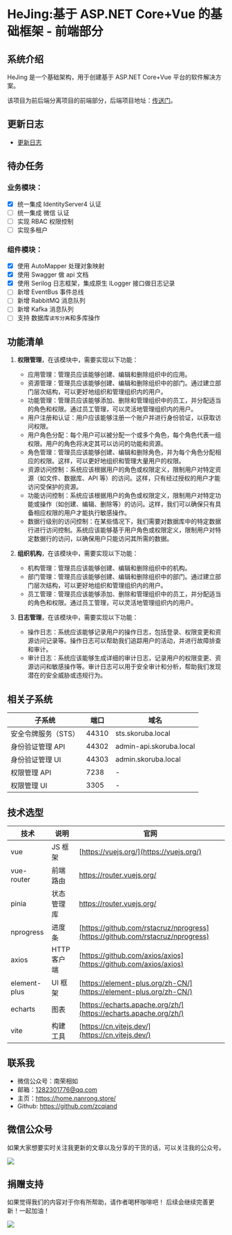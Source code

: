 # HeJing:基于 ASP\.NET Core+Vue 的基础框架 - 前端部分

## 系统介绍

HeJing 是一个基础架构，用于创建基于 ASP\.NET Core+Vue 平台的软件解决方案。

该项目为前后端分离项目的前端部分，后端项目地址：[传送门](https://github.com/zcqiand/HeJing-API)。

## 更新日志

- [更新日志](./CHANGELOG.md)

## 待办任务

### 业务模块：

- [x] 统一集成 IdentityServer4 认证
- [ ] 统一集成 微信 认证
- [ ] 实现 RBAC 权限控制
- [ ] 实现多租户

### 组件模块：

- [x] 使用 AutoMapper 处理对象映射
- [x] 使用 Swagger 做 api 文档
- [x] 使用 Serilog 日志框架，集成原生 ILogger 接口做日志记录
- [ ] 新增 EventBus 事件总线
- [ ] 新增 RabbitMQ 消息队列
- [ ] 新增 Kafka 消息队列
- [ ] 支持 数据库`读写分离`和多库操作

## 功能清单

1. **权限管理**，在该模块中，需要实现以下功能：

   - 应用管理：管理员应该能够创建、编辑和删除组织中的应用。
   - 资源管理：管理员应该能够创建、编辑和删除组织中的部门。通过建立部门层次结构，可以更好地组织和管理组织内的用户。
   - 功能管理：管理员应该能够添加、删除和管理组织中的员工，并分配适当的角色和权限。通过员工管理，可以灵活地管理组织内的用户。
   - 用户注册和认证：用户应该能够注册一个账户并进行身份验证，以获取访问权限。
   - 用户角色分配：每个用户可以被分配一个或多个角色，每个角色代表一组权限。用户的角色将决定其可以访问的功能和资源。
   - 角色管理：管理员应该能够创建、编辑和删除角色，并为每个角色分配相应的权限。这样，可以更好地组织和管理大量用户的权限。
   - 资源访问控制：系统应该根据用户的角色或权限定义，限制用户对特定资源（如文件、数据库、API 等）的访问。这样，只有经过授权的用户才能访问受保护的资源。
   - 功能访问控制：系统应该根据用户的角色或权限定义，限制用户对特定功能或操作（如创建、编辑、删除等）的访问。这样，我们可以确保只有具备相应权限的用户才能执行敏感操作。
   - 数据行级别的访问控制：在某些情况下，我们需要对数据库中的特定数据行进行访问控制。系统应该能够基于用户角色或权限定义，限制用户对特定数据行的访问，以确保用户只能访问其所需的数据。

2. **组织机构**，在该模块中，需要实现以下功能：

   - 机构管理：管理员应该能够创建、编辑和删除组织中的机构。
   - 部门管理：管理员应该能够创建、编辑和删除组织中的部门。通过建立部门层次结构，可以更好地组织和管理组织内的用户。
   - 员工管理：管理员应该能够添加、删除和管理组织中的员工，并分配适当的角色和权限。通过员工管理，可以灵活地管理组织内的用户。

3. **日志管理**，在该模块中，需要实现以下功能：
   - 操作日志：系统应该能够记录用户的操作日志，包括登录、权限变更和资源访问记录等。操作日志可以帮助我们追踪用户的活动，并进行故障排查和审计。
   - 审计日志：系统应该能够生成详细的审计日志，记录用户的权限变更、资源访问和敏感操作等。审计日志可以用于安全审计和分析，帮助我们发现潜在的安全威胁或违规行为。

## 相关子系统

| 子系统              | 端口  | 域名                    |
| ------------------- | ----- | ----------------------- |
| 安全令牌服务（STS） | 44310 | sts.skoruba.local       |
| 身份验证管理 API    | 44302 | admin-api.skoruba.local |
| 身份验证管理 UI     | 44303 | admin.skoruba.local     |
| 权限管理 API        | 7238  | -                       |
| 权限管理 UI         | 3305  | -                       |

## 技术选型

| 技术         | 说明        | 官网                                                                           |
| ------------ | ----------- | ------------------------------------------------------------------------------ |
| vue          | JS 框架     | [https://vuejs.org/](https://vuejs.org/)                                       |
| vue-router   | 前端路由    | [https://router.vuejs.org/ ](https://router.vuejs.org/)                        |
| pinia        | 状态管理库  | [https://router.vuejs.org/ ](https://router.vuejs.org/)                        |
| nprogress    | 进度条      | [https://github.com/rstacruz/nprogress](https://github.com/rstacruz/nprogress) |
| axios        | HTTP 客户端 | [https://github.com/axios/axios](https://github.com/axios/axios)               |
| element-plus | UI 框架     | [https://element-plus.org/zh-CN/](https://element-plus.org/zh-CN/)             |
| echarts      | 图表        | [https://echarts.apache.org/zh/](https://echarts.apache.org/zh/)               |
| vite         | 构建工具    | [https://cn.vitejs.dev/](https://cn.vitejs.dev/)                               |

## 联系我

- 微信公众号：南荣相如
- 邮箱：1282301776@qq.com
- 主页：https://home.nanrong.store/
- Github: https://github.com/zcqiand

## 微信公众号

如果大家想要实时关注我更新的文章以及分享的干货的话，可以关注我的公众号。

![](https://home.nanrong.store/assets/weixin.jpg)

## 捐赠支持

如果觉得我们的内容对于你有所帮助，请作者喝杯咖啡吧！ 后续会继续完善更新！一起加油！

![](https://home.nanrong.store/assets/zhifu.png)
